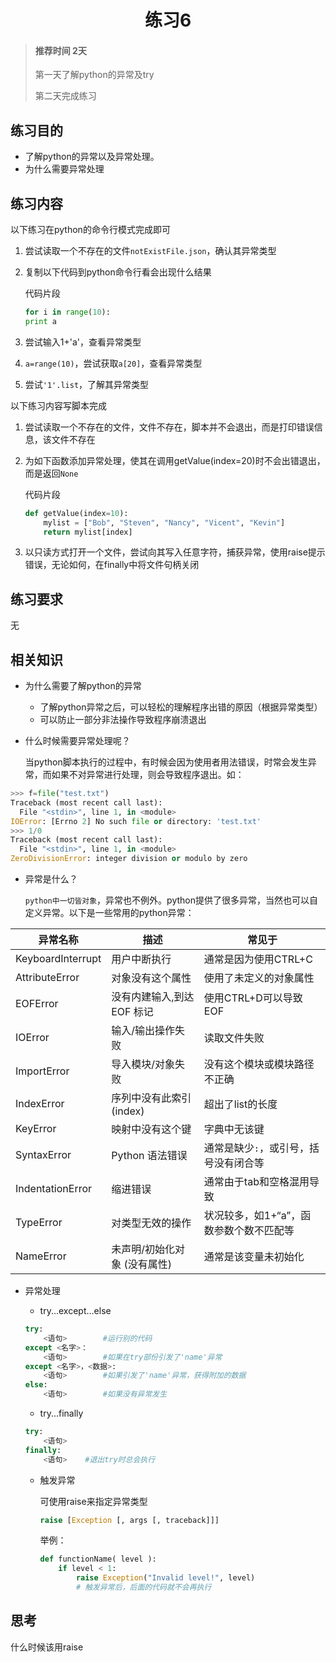 # <center>练习6</center>

<!-- toc -->

> #### 推荐时间 2天
>
> 第一天了解python的异常及try
>
> 第二天完成练习

## 练习目的

* 了解python的异常以及异常处理。
* 为什么需要异常处理

## 练习内容

以下练习在python的命令行模式完成即可

1. 尝试读取一个不存在的文件`notExistFile.json`，确认其异常类型
2. 复制以下代码到python命令行看会出现什么结果

    代码片段

    ``` python
    for i in range(10):
    print a
    ```

3. 尝试输入1+'a'，查看异常类型
4. `a=range(10)`，尝试获取`a[20]`，查看异常类型
5. 尝试`'1'.list`，了解其异常类型

以下练习内容写脚本完成

1. 尝试读取一个不存在的文件，文件不存在，脚本并不会退出，而是打印错误信息，该文件不存在
2. 为如下函数添加异常处理，使其在调用getValue(index=20)时不会出错退出，而是返回`None`

    代码片段

    ``` python
    def getValue(index=10):
	    mylist = ["Bob", "Steven", "Nancy", "Vicent", "Kevin"]
	    return mylist[index]
    ```

3. 以只读方式打开一个文件，尝试向其写入任意字符，捕获异常，使用raise提示错误，无论如何，在finally中将文件句柄关闭

## 练习要求

无

## 相关知识

* 为什么需要了解python的异常

    * 了解python异常之后，可以轻松的理解程序出错的原因（根据异常类型）
    * 可以防止一部分非法操作导致程序崩溃退出

* 什么时候需要异常处理呢？

    当python脚本执行的过程中，有时候会因为使用者用法错误，时常会发生异常，而如果不对异常进行处理，则会导致程序退出。如：

``` python
>>> f=file("test.txt")
Traceback (most recent call last):
  File "<stdin>", line 1, in <module>
IOError: [Errno 2] No such file or directory: 'test.txt'
>>> 1/0
Traceback (most recent call last):
  File "<stdin>", line 1, in <module>
ZeroDivisionError: integer division or modulo by zero
```


* 异常是什么？
	
    `python中一切皆对象`，异常也不例外。python提供了很多异常，当然也可以自定义异常。以下是一些常用的python异常：

异常名称 | 描述 | 常见于
------- |------- | --------
KeyboardInterrupt | 用户中断执行 | 通常是因为使用CTRL+C
AttributeError | 对象没有这个属性 | 使用了未定义的对象属性
EOFError | 没有内建输入,到达EOF 标记 | 使用CTRL+D可以导致EOF
IOError | 输入/输出操作失败 | 读取文件失败
ImportError | 导入模块/对象失败 | 没有这个模块或模块路径不正确
IndexError | 序列中没有此索引(index) | 超出了list的长度
KeyError | 映射中没有这个键 | 字典中无该键
SyntaxError | Python 语法错误 | 通常是缺少`:`，或引号，括号没有闭合等
IndentationError | 缩进错误 | 通常由于tab和空格混用导致
TypeError | 对类型无效的操作 | 状况较多，如1+“a”，函数参数个数不匹配等
NameError | 未声明/初始化对象 (没有属性) | 通常是该变量未初始化

* 异常处理

    * try...except...else

    ``` python
    try:
     	<语句>        #运行别的代码
    except <名字>：
        <语句>        #如果在try部份引发了'name'异常
    except <名字>，<数据>:
        <语句>        #如果引发了'name'异常，获得附加的数据
    else:
        <语句>        #如果没有异常发生
    ```

    * try...finally

    ``` python
    try:
    	<语句>
    finally:
    	<语句>    #退出try时总会执行
    ```

    * 触发异常

        可使用raise来指定异常类型

        ``` python
        raise [Exception [, args [, traceback]]]
        ```

        举例：
        ``` python
        def functionName( level ):
            if level < 1:
                raise Exception("Invalid level!", level)
            	# 触发异常后，后面的代码就不会再执行
        ```

## 思考

什么时候该用raise





